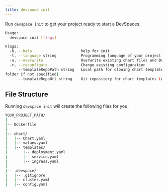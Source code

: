 ```yaml
---
title: devspace init
---
```


Run `devspace init` to get your project ready to start a DevSpaces.

```bash
Usage:
  devspace init [flags]

Flags:
  -h, --help                      help for init
  -l, --language string           Programming language of your project
  -o, --overwrite                 Overwrite existing chart files and Dockerfile
  -r, --reconfigure               Change existing configuration
      --templateRepoPath string   Local path for cloning chart template repository (uses temp
folder if not specified)
      --templateRepoUrl string    Git repository for chart templates (default "https://github.com/covexo/devspace-templates.git")
```

## File Structure
Running `devspace init` will create the following files for you:

```bash
YOUR_PROJECT_PATH/
|
|-- Dockerfile
|
|-- chart/
|   |-- Chart.yaml
|   |-- values.yaml
|   |-- templates/
|       |-- deployment.yaml
|       |-- service.yaml
|       |-- ingress.yaml
|
|-- .devspace/
|   |-- .gitignore
|   |-- cluster.yaml
|   |-- config.yaml
```
